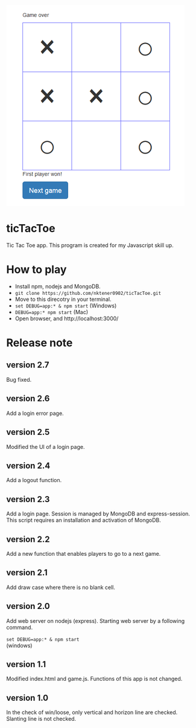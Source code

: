 ![Tic Tac Toe](./capture1.png)

# ticTacToe

Tic Tac Toe app. This program is created for my Javascript skill up.

# How to play

* Install npm, nodejs and MongoDB.
* `git clone https://github.com/nktener0902/ticTacToe.git`
* Move to this direcotry in your terminal.
* `set DEBUG=app:* & npm start` (Windows)
* `DEBUG=app:* npm start` (Mac)
* Open browser, and http://localhost:3000/

# Release note

## version 2.7

Bug fixed.

## version 2.6

Add a login error page.

## version 2.5

Modified the UI of a login page.

## version 2.4

Add a logout function.

## version 2.3

Add a login page. Session is managed by MongoDB and express-session.
This script requires an installation and activation of MongoDB.

## version 2.2

Add a new function that enables players to go to a next game.

## version 2.1

Add draw case where there is no blank cell.

## version 2.0
Add web server on nodejs (express). Starting web server by a following command.

`set DEBUG=app:* & npm start`  
(windows)

## version 1.1
Modified index.html and game.js. Functions of this app is not changed.

## version 1.0
In the check of win/loose, only vertical and horizon line are checked. Slanting line is not checked.
